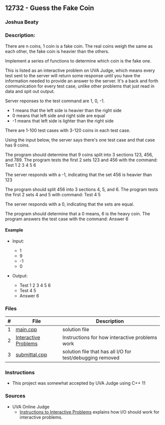 ## 12732 - Guess the Fake Coin
### Joshua Beaty
### Description:

There are n coins, 1 coin is a fake coin. The real coins weigh the same as each other, 
the fake coin is heavier than the others.

Implement a series of functions to determine which coin is the fake one.

This is listed as an interactive problem on UVA Judge, which means every test sent to the server
will return some response until you have the information needed to provide an answer to the server. 
It's a back and forth communication for every test case, unlike other problems that just read in 
data and spit out output.

Server reponses to the test command are 1, 0, -1.
- 1 means that the left side is heavier than the right side
- 0 means that left side and right side are equal
- -1 means that left side is lighter than the right side

There are 1-100 test cases with 3-120 coins in each test case.

Using the input below, the server says there's one test case and that case has 9 coins.

The program should determine that 9 coins split into 3 sections 123, 456, and 789.
The program tests the first 2 sets 123 and 456 with the command: Test 1 2 3 4 5 6

The server responds with a -1, indicating that the set 456 is heavier than 123

The program should split 456 into 3 sections 4, 5, and 6.
The program tests the first 2 sets 4 and 5 with command: Test 4 5

The server responds with a 0, indicating that the sets are equal.

The program should determine that a 0 means, 6 is the heavy coin.
The program answers the test case with the command: Answer 6



#### Example

- Input: 
    - 1
    - 9
    - -1
    - 0


- Output: 
    - Test 1 2 3 4 5 6
    - Test 4 5
    - Answer 6

### Files

|   #   | File                       | Description                                                       |
| :---: | -------------------------- | ----------------------------------------------------------------- |
|   1   | [main.cpp](./main.cpp)     | solution file                                                     |
|   2   | [Interactive Problems](./InteractiveProblems) | Instructions for how interactive problems work |
|   3   | [submittal.cpp](./submittal.cpp) | solution file that has all I/O for test/debugging removed   |

### Instructions

- This project was somewhat accepted by UVA Judge using C++ 11

### Sources

- UVA Online Judge
    - [Instructions to Interactive Problems](https://onlinejudge.org/contests/328-9976a2e2/interactive.html) explains how I/O should work for interactive problems.